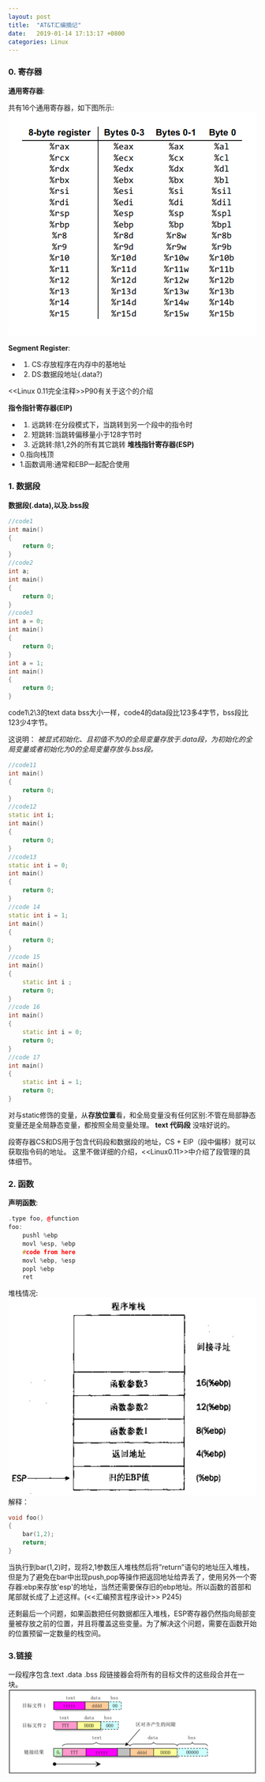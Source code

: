 ```yaml
---
layout: post
title:  "AT&T汇编摘记"
date:   2019-01-14 17:13:17 +0800
categories: Linux
---
```


### 0. 寄存器
**通用寄存器**:

共有16个通用寄存器，如下图所示:
![generalRegister](../material/X86_64ASSEMBLY/general_register.png)

**Segment Register**:
* 1. CS:存放程序在内存中的基地址
* 2. DS:数据段地址(.data?)

<<Linux 0.11完全注释>>P90有关于这个的介绍

**指令指针寄存器(EIP)**
* 1. 远跳转:在分段模式下，当跳转到另一个段中的指令时
* 2. 短跳转:当跳转偏移量小于128字节时
* 3. 近跳转:除1,2外的所有其它跳转
**堆栈指针寄存器(ESP)**
* 0.指向栈顶
* 1.函数调用:通常和EBP一起配合使用

### 1. 数据段
**数据段(.data),以及.bss段**
```C++
//code1
int main()
{
    return 0;
}
//code2
int a;
int main()
{
    return 0;
}
//code3
int a = 0;
int main()
{
    return 0;
}
int a = 1;
int main()
{
    return 0;
}
```
code1\2\3的text data bss大小一样，code4的data段比123多4字节，bss段比123少4字节。

这说明：
*被显式初始化、且初值不为0的全局变量存放于.data段，为初始化的全局变量或者初始化为0的全局变量存放与.bss段。*

```C++
//code11
int main()
{
    return 0;
}
//code12
static int i;
int main()
{
    return 0;
}
//code13 
static int i = 0;
int main()
{
    return 0;
}
//code 14
static int i = 1;
int main()
{
    return 0;
}
//code 15
int main()
{
    static int i ;
    return 0;
}
//code 16
int main()
{
    static int i = 0;
    return 0;
}
//code 17
int main()
{
    static int i = 1;
    return 0;
}
```
对与static修饰的变量，从**存放位置**看，和全局变量没有任何区别:不管在局部静态变量还是全局静态变量，都按照全局变量处理。
**text 代码段**
没啥好说的。

段寄存器CS和DS用于包含代码段和数据段的地址，CS + EIP（段中偏移）就可以获取指令码的地址。
这里不做详细的介绍，<<Linux0.11>>中介绍了段管理的具体细节。

### 2. 函数
**声明函数**:
```c++
.type foo, @function
foo:
    pushl %ebp
    movl %esp, %ebp
    #code from here
    movl %ebp, %esp
    popl %ebp
    ret
```
堆栈情况:
![stackOverview](../material/X86_64ASSEMBLY/stack_overview.png)
解释：
```c++
void foo()
{
    bar(1,2);
    return;
}
```
当执行到bar(1,2)时，现将2,1参数压人堆栈然后将”return”语句的地址压入堆栈，但是为了避免在bar中出现push,pop等操作把返回地址给弄丢了，使用另外一个寄存器:ebp来存放'esp'的地址，当然还需要保存旧的ebp地址。所以函数的首部和尾部就长成了上述这样。(<<汇编预言程序设计>> P245)

还剩最后一个问题，如果函数把任何数据都压入堆栈，ESP寄存器仍然指向局部变量被存放之前的位置，并且将覆盖这些变量。为了解决这个问题，需要在函数开始的位置预留一定数量的栈空间。

### 3.链接
一段程序包含.text .data .bss 段链接器会将所有的目标文件的这些段合并在一块。
![ldOverview](../material/X86_64ASSEMBLY/link_object.png)

